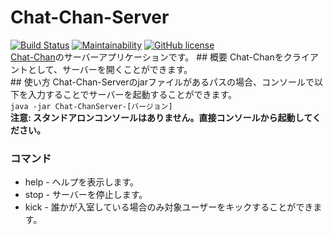 # Chat-Chan-Server
[![Build Status](https://travis-ci.org/P2P-Develop/Chat-Chan-Server.svg?branch=master)](https://travis-ci.org/P2P-Develop/Chat-Chan-Server)
[![Maintainability](https://api.codeclimate.com/v1/badges/4258b60be9426b44079f/maintainability)](https://codeclimate.com/github/P2P-Develop/Chat-Chan-Server/maintainability)
[![GitHub license](https://img.shields.io/github/license/P2P-Develop/Chat-Chan-Server)](https://github.com/P2P-Develop/Chat-Chan-Server/blob/master/LICENSE)  
      [Chat-Chan](https://github.com/P2P-Develop/Chat-Chan)のサーバーアプリケーションです。
      ## 概要
      Chat-Chanをクライアントとして、サーバーを開くことができます。  
      ## 使い方
Chat-Chan-Serverのjarファイルがあるパスの場合、コンソールで以下を入力することでサーバーを起動することができます。  
```java -jar Chat-ChanServer-[バージョン]```  
**注意: スタンドアロンコンソールはありません。直接コンソールから起動してください。**
### コマンド
- help - ヘルプを表示します。
- stop - サーバーを停止します。
- kick - 誰かが入室している場合のみ対象ユーザーをキックすることができます。
